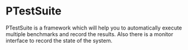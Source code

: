 PTestSuite
==========

PTestSuite is a framework which will help you to automatically
execute multiple benchmarks and record the results. Also there is a monitor
interface to record the state of the system.
